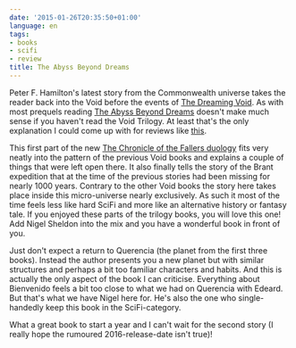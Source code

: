 ```yaml
---
date: '2015-01-26T20:35:50+01:00'
language: en
tags:
- books
- scifi
- review
title: The Abyss Beyond Dreams
---
```



Peter F. Hamilton's latest story from the Commonwealth universe takes the reader
back into the Void before the events of [The Dreaming Void][4]. As with most
prequels reading [The Abyss Beyond Dreams][2] doesn't make much sense if you
haven't read the Void Trilogy. At least that's the only explanation I could come
up with for reviews like [this][1].

This first part of the new [The Chronicle of the Fallers duology][3] fits very
neatly into the pattern of the previous Void books and explains a couple of
things that were left open there. It also finally tells the story of the Brant
expedition that at the time of the previous stories had been missing for nearly
1000 years. Contrary to the other Void books the story here takes place inside
this micro-universe nearly exclusively. As such it most of the time feels less
like hard SciFi and more like an alternative history or fantasy tale. If you
enjoyed these parts of the trilogy books, you will love this one! Add Nigel
Sheldon into the mix and you have a wonderful book in front of you.

Just don't expect a return to Querencia (the planet from the first three
books). Instead the author presents you a new planet but with similar structures
and perhaps a bit too familiar characters and habits. And this is actually the
only aspect of the book I can criticise. Everything about Bienvenido feels a bit
too close to what we had on Querencia with Edeard. But that's what we have Nigel
here for. He's also the one who single-handedly keep this book in the
SciFi-category.

What a great book to start a year and I can't wait for the second story (I
really hope the rumoured 2016-release-date isn't true)!

[1]: https://www.goodreads.com/review/show/1051051618?book_show_action=true&page=1

[2]: https://www.goodreads.com/book/show/20697413-the-abyss-beyond-dreams

[3]: http://en.wikipedia.org/wiki/Peter_F._Hamilton#Commonwealth_universe_.282002.E2.80.93present.29

[4]: https://www.goodreads.com/book/show/866136.The_Dreaming_Void?from_search=true
